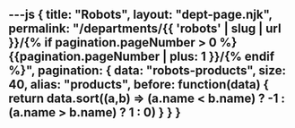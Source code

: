 ---js
{
  title: "Robots",
  layout: "dept-page.njk",
  permalink: "/departments/{{ 'robots' | slug | url }}/{% if pagination.pageNumber > 0 %}{{pagination.pageNumber | plus: 1 }}/{% endif %}",
  pagination: {
    data: "robots-products",
    size: 40,
    alias: "products",
    before: function(data) { 
      return data.sort((a,b) => (a.name < b.name) ? -1 : (a.name > b.name) ? 1 : 0)
    }
  }
}
---


